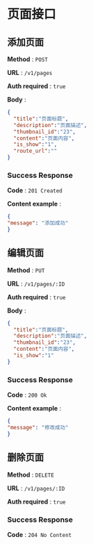页面接口
======


## 添加页面

**Method** : `POST`

**URL** : `/v1/pages`

**Auth required** : `true`

**Body** :

```json
{
  "title":"页面标题",
  "description":"页面描述",
  "thumbnail_id":"23",
  "content":"页面内容",
  "is_show":"1",
  "route_url":""
}
```
### Success Response

**Code** : `201 Created`

**Content example** :

```json
{
"message": "添加成功"
}
```


## 编辑页面

**Method** : `PUT`

**URL** : `/v1/pages/:ID`

**Auth required** : `true`

**Body** :

```json
{
  "title":"页面标题",
  "description":"页面描述",
  "thumbnail_id":"23",
  "content":"页面内容",
  "is_show":"1"
}
```
### Success Response

**Code** : `200 Ok`

**Content example** :

```json
{
"message": "修改成功"
}
```


## 删除页面

**Method** : `DELETE`

**URL** : `/v1/pages/:ID`

**Auth required** : `true`

### Success Response

**Code** : `204 No Content`


